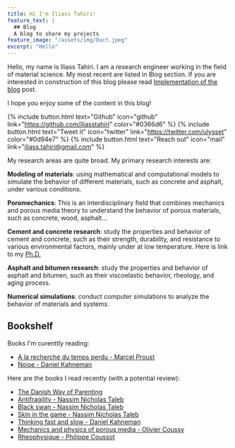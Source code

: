 ```yaml
---
title: Hi I'm Iliass Tahiri!
feature_text: |
  ## Blog
  A blog to share my projects
feature_image: "/assets/img/Duct.jpeg"
excerpt: "Hello"
---
```



Hello, my name is Iliass Tahiri. I am a research engineer working in the field of material science. My most recent are listed in Blog section. If you are interested in construction of this blog please read [Implementation of the blog]() post.

I hope you enjoy some of the content in this blog!

{% include button.html text="Github" icon="github" link="https://github.com/iliasstahiri" color="#0366d6" %} {% include button.html text="Tweet it" icon="twitter" link="https://twitter.com/ulysset" color="#0d94e7" %} {% include button.html text="Reach out"  icon="mail" link="iliass.tahiri@gmail.com" %}

My research areas are quite broad. My primary research interests are:

**Modeling of materials**: using mathematical and computational models to simulate the behavior of different materials, such as concrete and asphalt, under various conditions.

**Poromechanics**: This is an interdisciplinary field that combines mechanics and porous media theory to understand the behavior of porous materials, such as concrete, wood, asphalt...

**Cement and concrete research**: study the properties and behavior of cement and concrete, such as their strength, durability, and resistance to various environmental factors, mainly under at low temperature. Here is link to my [Ph.D.](https://www.theses.fr/2021ENPC0038)

**Asphalt and bitumen research**: study the properties and behavior of asphalt and bitumen, such as their viscoelastic behavior, rheology, and aging process.

**Numerical simulations**: conduct computer simulations to analyze the behavior of materials and systems.


## Bookshelf

Books I'm curenttly reading:

- [A la recherche du temps perdu -  Marcel Proust](https://goodread.com/)
- [Noise - Daniel Kahneman](https://goodread.com/)

Here are the books I read recently (with a potential review):

- [The Danish Way of Parenting](https://goodread.com/)
- [Antifragility - Nassim Nicholas Taleb](https://goodread.com/)
- [Black swan - Nassim Nicholas Taleb](https://goodread.com/)
- [Skin in the game - Nassim Nicholas Taleb](https://goodread.com/)
- [Thinking fast and slow - Daniel Kahneman](https://goodread.com/)
- [Mechanics and physics of porous media -  Olivier Coussy](https://goodread.com/)
- [Rheophysique -  Philippe Coussot](https://goodread.com/)
